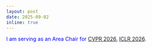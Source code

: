 ```yaml
---
layout: post
date: 2025-09-02
inline: true
---
```

<span style="color: blue;">I am serving as an Area Chair for <a href="https://cvpr.thecvf.com/Conferences/2026">CVPR 2026</a>, <a href="https://iclr.cc/Conferences/2026">ICLR 2026</a>.</span>
